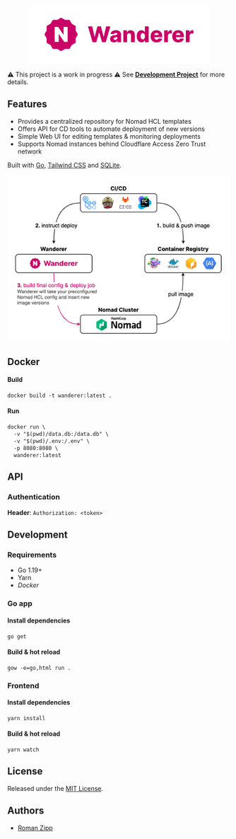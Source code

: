 <p align="center">
  <img src="wordmark.png" />
</p>

⚠️ This project is a work in progress ⚠️ See [**Development Project**](https://github.com/users/romanzipp/projects/2/views/1) for more details.

## Features

- Provides a centralized repository for Nomad HCL templates
- Offers API for CD tools to automate deployment of new versions
- Simple Web UI for editing templates & monitoring deployments
- Supports Nomad instances behind Cloudflare Access Zero Trust network

Built with [Go](https://go.dev/), [Tailwind CSS](https://tailwindcss.com/) and [SQLite](https://sqlite.org/).

![](diagram.png)

## Docker

#### Build

```shell
docker build -t wanderer:latest .
```

#### Run

```shell
docker run \
  -v "$(pwd)/data.db:/data.db" \
  -v "$(pwd)/.env:/.env" \
  -p 8080:8080 \
  wanderer:latest
```

## API

### Authentication

**Header**: `Authorization: <token>`

## Development

### Requirements

- Go 1.19+
- Yarn
- _Docker_

### Go app

#### Install dependencies

```
go get
```

#### Build & hot reload

```shell
gow -e=go,html run .
```

### Frontend

#### Install dependencies

```
yarn install
```

#### Build & hot reload

```shell
yarn watch
```

## License

Released under the [MIT License](LICENSE.md).

## Authors

- [Roman Zipp](https://github.com/romanzipp)
